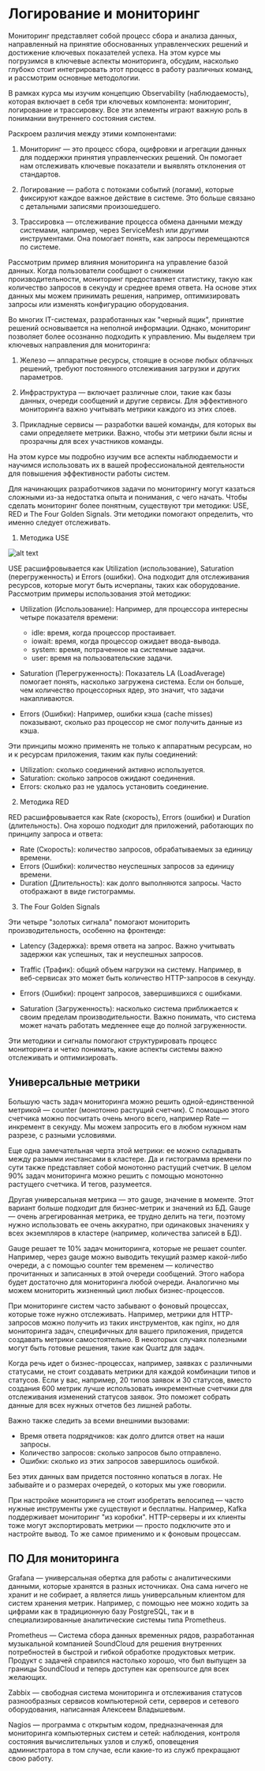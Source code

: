 # Логирование и мониторинг

Мониторинг представляет собой процесс сбора и анализа данных, направленный на принятие обоснованных управленческих решений и достижение ключевых показателей успеха. На этом курсе мы погрузимся в ключевые аспекты мониторинга, обсудим, насколько глубоко стоит интегрировать этот процесс в работу различных команд, и рассмотрим основные методологии.

В рамках курса мы изучим концепцию Observability (наблюдаемость), которая включает в себя три ключевых компонента: мониторинг, логирование и трассировку. Все эти элементы играют важную роль в понимании внутреннего состояния систем.

Раскроем различия между этими компонентами:

1. Мониторинг — это процесс сбора, оцифровки и агрегации данных для поддержки принятия управленческих решений. Он помогает нам отслеживать ключевые показатели и выявлять отклонения от стандартов.

2. Логирование — работа с потоками событий (логами), которые фиксируют каждое важное действие в системе. Это больше связано с детальными записями произошедшего.

3. Трассировка — отслеживание процесса обмена данными между системами, например, через ServiceMesh или другими инструментами. Она помогает понять, как запросы перемещаются по системе.

Рассмотрим пример влияния мониторинга на управление базой данных. Когда пользователи сообщают о снижении производительности, мониторинг предоставляет статистику, такую как количество запросов в секунду и среднее время ответа. На основе этих данных мы можем принимать решения, например, оптимизировать запросы или изменять конфигурацию оборудования.

Во многих IT-системах, разработанных как "черный ящик", принятие решений основывается на неполной информации. Однако, мониторинг позволяет более осознанно подходить к управлению. Мы выделяем три ключевых направления для мониторинга:

1. Железо — аппаратные ресурсы, стоящие в основе любых облачных решений, требуют постоянного отслеживания загрузки и других параметров.

2. Инфраструктура — включает различные слои, такие как базы данных, очереди сообщений и другие сервисы. Для эффективного мониторинга важно учитывать метрики каждого из этих слоев.

3. Прикладные сервисы — разработки вашей команды, для которых вы сами определяете метрики. Важно, чтобы эти метрики были ясны и прозрачны для всех участников команды.

На этом курсе мы подробно изучим все аспекты наблюдаемости и научимся использовать их в вашей профессиональной деятельности для повышения эффективности работы систем.

Для начинающих разработчиков задачи по мониторингу могут казаться сложными из-за недостатка опыта и понимания, с чего начать. Чтобы сделать мониторинг более понятным, существуют три методики: USE, RED и The Four Golden Signals. Эти методики помогают определить, что именно следует отслеживать.

1. Методика USE

![alt text](../images/chapter12/image.png)

USE расшифровывается как Utilization (использование), Saturation (перегруженность) и Errors (ошибки). Она подходит для отслеживания ресурсов, которые могут быть исчерпаны, таких как оборудование. Рассмотрим примеры использования этой методики:

- Utilization (Использование): Например, для процессора интересны четыре показателя времени: 

  - idle: время, когда процессор простаивает.
  - iowait: время, когда процессор ожидает ввода-вывода.
  - system: время, потраченное на системные задачи.
  - user: время на пользовательские задачи.

- Saturation (Перегруженность): Показатель LA (LoadAverage) помогает понять, насколько загружена система. Если он больше, чем количество процессорных ядер, это значит, что задачи накапливаются.

- Errors (Ошибки): Например, ошибки кэша (cache misses) показывают, сколько раз процессор не смог получить данные из кэша.

Эти принципы можно применять не только к аппаратным ресурсам, но и к ресурсам приложения, таким как пулы соединений:

- Utilization: сколько соединений активно используется.
- Saturation: сколько запросов ожидают соединения.
- Errors: сколько раз не удалось установить соединение.

2. Методика RED

RED расшифровывается как Rate (скорость), Errors (ошибки) и Duration (длительность). Она хорошо подходит для приложений, работающих по принципу запроса и ответа:

- Rate (Скорость): количество запросов, обрабатываемых за единицу времени.
- Errors (Ошибки): количество неуспешных запросов за единицу времени.
- Duration (Длительность): как долго выполняются запросы. Часто отображают в виде гистограммы.

3. The Four Golden Signals

Эти четыре "золотых сигнала" помогают мониторить производительность, особенно на фронтенде:

- Latency (Задержка): время ответа на запрос. Важно учитывать задержки как успешных, так и неуспешных запросов.
  
- Traffic (Трафик): общий объем нагрузки на систему. Например, в веб-сервисах это может быть количество HTTP-запросов в секунду.
  
- Errors (Ошибки): процент запросов, завершившихся с ошибками.
  
- Saturation (Загруженность): насколько система приближается к своим пределам производительности. Важно понимать, что система может начать работать медленнее еще до полной загруженности.

Эти методики и сигналы помогают структурировать процесс мониторинга и четко понимать, какие аспекты системы важно отслеживать и оптимизировать.

## Универсальные метрики

Большую часть задач мониторинга можно решить одной-единственной метрикой — counter (монотонно растущий счетчик). С помощью этого счетчика можно посчитать очень много всего, например Rate — инкремент в секунду. Мы можем запросить его в любом нужном нам разрезе, с разными условиями.

Еще одна замечательная черта этой метрики: ее можно складывать между разными инстансами в кластере. Да и гистограмма времени по сути также представляет собой монотонно растущий счетчик. В целом 90% задач мониторинга можно решить с помощью монотонно растущего счетчика. И тегов, разумеется.

Другая универсальная метрика — это gauge, значение в моменте. Этот вариант больше подходит для бизнес-метрик и значений из БД. Gauge — очень агрегированная метрика, ее трудно делить на теги, поэтому нужно использовать ее очень аккуратно, при одинаковых значениях у всех экземпляров в кластере (например, количества записей в БД).

Gauge решает те 10% задач мониторинга, которые не решает counter. Например, через gauge можно выводить текущий размер какой-либо очереди, а с помощью counter тем временем — количество прочитанных и записанных в этой очереди сообщений. Этого набора будет достаточно для мониторинга любой очереди. Аналогично мы можем мониторить жизненный цикл любых бизнес-процессов.

При мониторинге систем часто забывают о фоновый процессах, которые тоже нужно отслеживать. Например, метрики для HTTP-запросов можно получить из таких инструментов, как nginx, но для мониторинга задач, специфичных для вашего приложения, придется создавать метрики самостоятельно. В некоторых случаях полезными могут быть готовые решения, такие как Quartz для задач.

Когда речь идет о бизнес-процессах, например, заявках с различными статусами, не стоит создавать метрики для каждой комбинации типов и статусов. Если у вас, например, 20 типов заявок и 30 статусов, вместо создания 600 метрик лучше использовать инкрементные счетчики для отслеживания изменений статусов заявок. Это поможет собрать данные для всех нужных отчетов без лишней работы.

Важно также следить за всеми внешними вызовами:

- Время ответа подрядчиков: как долго длится ответ на наши запросы.
- Количество запросов: сколько запросов было отправлено.
- Ошибки: сколько из этих запросов завершилось ошибкой.

Без этих данных вам придется постоянно копаться в логах. Не забывайте и о размерах очередей, о которых мы уже говорили.

При настройке мониторинга не стоит изобретать велосипед — часто нужные инструменты уже существуют и бесплатны. Например, Kafka поддерживает мониторинг "из коробки". HTTP-серверы и их клиенты тоже могут экспортировать метрики — просто подключите это и настройте вывод. То же самое применимо и к фоновым процессам.

## ПО Для мониторинга

Grafana — универсальная обертка для работы с аналитическими данными, которые хранятся в разных источниках. Она сама ничего не хранит и не собирает, а является лишь универсальным клиентом для систем хранения метрик. Например, с помощью нее можно ходить за цифрами как в традиционную базу PostgreSQL, так и в специализированные аналитические системы типа Prometheus.

Prometheus — Система сбора данных временных рядов, разработанная музыкальной компанией SoundCloud для решения внутренних потребностей в быстрой и гибкой обработке продуктовых метрик. Продукт с задачей справился настолько хорошо, что был выпущен за границы SoundCloud и теперь доступен как opensource для всех желающих.

Zabbix — свободная система мониторинга и отслеживания статусов разнообразных сервисов компьютерной сети, серверов и сетевого оборудования, написанная Алексеем Владышевым.

Nagios — программа с открытым кодом, предназначенная для мониторинга компьютерных систем и сетей: наблюдения, контроля состояния вычислительных узлов и служб, оповещения администратора в том случае, если какие-то из служб прекращают свою работу.

